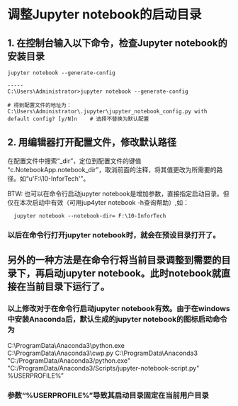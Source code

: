 # 调整Jupyter notebook的启动目录

## 1. 在控制台输入以下命令，检查Jupyter notebook的安装目录

    jupyter notebook --generate-config

    -----
    C:\Users\Administrator>jupyter notebook --generate-config

    # 得到配置文件的地址为： C:\Users\Administrator\.jupyter\jupyter_notebook_config.py with default config? [y/N]n    # 选择不替换为默认配置

## 2. 用编辑器打开配置文件，修改默认路径

在配置文件中搜索“_dir”，定位到配置文件的键值 “c.NotebookApp.notebook_dir”，取消前面的注释，将其值更改为所需要的路径。如“u'F:\\10-InforTech'”。

BTW: 也可以在命令行启动jupyter notebook是增加参数，直接指定启动目录。但仅在本次启动中有效（可用jup4yter notebook -h查询帮助）,如：

      jupyter notebook --notebook-dir= F:\10-InforTech

### 以后在命令行打开jupyter notebook时，就会在预设目录打开了。

## 另外的一种方法是在命令行将当前目录调整到需要的目录下，再启动jupyter notebook。此时notebook就直接在当前目录下运行了。

### 以上修改对于在命令行启动jupyter notebook有效。由于在windows中安装Anaconda后，默认生成的jupyter notebook的图标启动命令为

  C:\ProgramData\Anaconda3\python.exe C:\ProgramData\Anaconda3\cwp.py C:\ProgramData\Anaconda3 "C:/ProgramData/Anaconda3/python.exe" "C:/ProgramData/Anaconda3/Scripts/jupyter-notebook-script.py" %USERPROFILE%”

### 参数“%USERPROFILE%”导致其启动目录固定在当前用户目录
